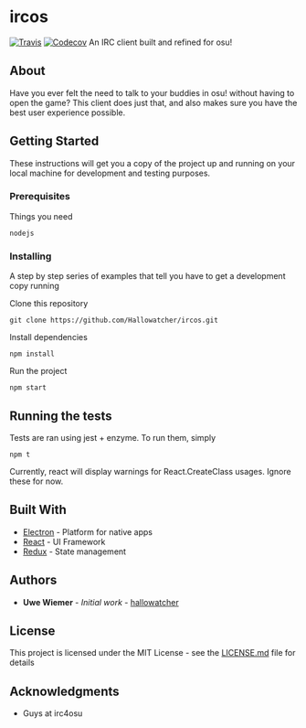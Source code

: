 # ircos
[![Travis](https://img.shields.io/travis/Hallowatcher/ircos.svg)](https://travis-ci.org/Hallowatcher/ircos)
[![Codecov](https://img.shields.io/codecov/c/github/Hallowatcher/ircos.svg)](https://codecov.io/gh/Hallowatcher/ircos)
An IRC client built and refined for osu!

## About

Have you ever felt the need to talk to your buddies in osu! without having to open the game? This client does just that, and also makes sure you have the best user experience possible.

## Getting Started

These instructions will get you a copy of the project up and running on your local machine for development and testing purposes.

### Prerequisites

Things you need

```
nodejs
```

### Installing

A step by step series of examples that tell you have to get a development copy running

Clone this repository

```
git clone https://github.com/Hallowatcher/ircos.git
```

Install dependencies

```
npm install
```

Run the project

```
npm start
```

## Running the tests

Tests are ran using jest + enzyme. To run them, simply

```
npm t
```

Currently, react will display warnings for React.CreateClass usages.
Ignore these for now.


## Built With

* [Electron](https://electron.atom.io/) - Platform for native apps
* [React](https://facebook.github.io/react/) - UI Framework
* [Redux](http://redux.js.org/) - State management


## Authors

* **Uwe Wiemer** - *Initial work* - [hallowatcher](https://github.com/hallowatcher)

## License

This project is licensed under the MIT License - see the [LICENSE.md](LICENSE.md) file for details

## Acknowledgments

* Guys at irc4osu
